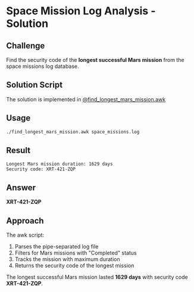 # Space Mission Log Analysis - Solution

## Challenge
Find the security code of the **longest successful Mars mission** from the space missions log database.

## Solution Script
The solution is implemented in [@find_longest_mars_mission.awk](./find_longest_mars_mission.awk)

## Usage
```bash
./find_longest_mars_mission.awk space_missions.log
```

## Result
```
Longest Mars mission duration: 1629 days
Security code: XRT-421-ZQP
```

## Answer
**XRT-421-ZQP**

## Approach
The awk script:
1. Parses the pipe-separated log file
2. Filters for Mars missions with "Completed" status
3. Tracks the mission with maximum duration
4. Returns the security code of the longest mission

The longest successful Mars mission lasted **1629 days** with security code **XRT-421-ZQP**. 